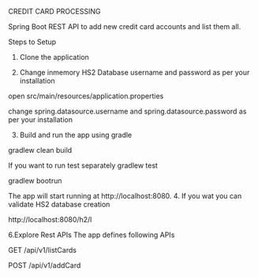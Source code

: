 
CREDIT CARD PROCESSING

Spring Boot REST API to add new credit card accounts and list them all.

Steps to Setup
1. Clone the application

2. Change inmemory HS2 Database username and password as per your installation

open src/main/resources/application.properties

change spring.datasource.username and spring.datasource.password as per your installation
 
3. Build and run the app using gradle

gradlew clean build

If you want to run test separately
gradlew test

gradlew bootrun

The app will start running at http://localhost:8080.
4. If you wat you can validate HS2 database creation

http://localhost:8080/h2/l

6.Explore Rest APIs
The app defines following APIs

GET /api/v1/listCards

POST /api/v1/addCard

